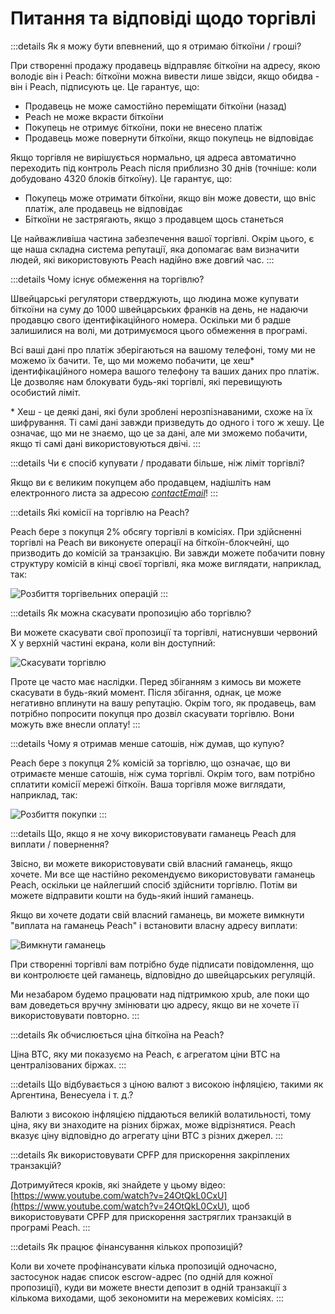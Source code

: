 # Питання та відповіді щодо торгівлі

:::details Як я можу бути впевнений, що я отримаю біткоїни / гроші?

При створенні продажу продавець відправляє біткоїни на адресу, якою володіє він і Peach: біткоїни можна вивести лише звідси, якщо обидва - він і Peach, підписують це. Це гарантує, що:

- Продавець не може самостійно переміщати біткоїни (назад)
- Peach не може вкрасти біткоїни
- Покупець не отримує біткоїни, поки не внесено платіж
- Продавець може повернути біткоїни, якщо покупець не відповідає

Якщо торгівля не вирішується нормально, ця адреса автоматично переходить під контроль Peach після приблизно 30 днів (точніше: коли добудовано 4320 блоків біткоїну). Це гарантує, що:

- Покупець може отримати біткоїни, якщо він може довести, що вніс платіж, але продавець не відповідає
- Біткоїни не застрягають, якщо з продавцем щось станеться

Це найважливіша частина забезпечення вашої торгівлі. Окрім цього, є ще наша складна система репутації, яка допомагає вам визначити людей, які використовують Peach надійно вже довгий час.
:::

:::details Чому існує обмеження на торгівлю?

Швейцарські регулятори стверджують, що людина може купувати біткоїни на суму до 1000 швейцарських франків на день, не надаючи продавцю свого ідентифікаційного номера. Оскільки ми б радше залишилися на волі, ми дотримуємося цього обмеження в програмі.

Всі ваші дані про платіж зберігаються на вашому телефоні, тому ми не можемо їх бачити. Те, що ми можемо побачити, це хеш\* ідентифікаційного номера вашого телефону та ваших даних про платіж. Це дозволяє нам блокувати будь-які торгівлі, які перевищують особистий ліміт.

\* Хеш - це деякі дані, які були зроблені нерозпізнаваними, схоже на їх шифрування. Ті самі дані завжди призведуть до одного і того ж хешу. Це означає, що ми не знаємо, що це за дані, але ми зможемо побачити, якщо ті самі дані використовуються двічі.
:::

:::details Чи є спосіб купувати / продавати більше, ніж ліміт торгівлі?

Якщо ви є великим покупцем або продавцем, надішліть нам електронного листа за адресою [$contactEmail$](mailto:$contactEmail$)!
:::

:::details Які комісії на торгівлю на Peach?

Peach бере з покупця 2% обсягу торгівлі в комісіях. При здійсненні торгівлі на Peach ви виконуєте операції на біткоїн-блокчейні, що призводить до комісій за транзакцію. Ви завжди можете побачити повну структуру комісій в кінці своєї торгівлі, яка може виглядати, наприклад, так:

![Розбиття торгівельних операцій](/img/faq/trading/TradeBreakdowns.png)
:::

:::details Як можна скасувати пропозицію або торгівлю?

Ви можете скасувати свої пропозиції та торгівлі, натиснувши червоний X у верхній частині екрана, коли він доступний:

![Скасувати торгівлю](/img/faq/trading/cancel.png)

Проте це часто має наслідки. Перед збіганням з кимось ви можете скасувати в будь-який момент. Після збігання, однак, це може негативно вплинути на вашу репутацію. Окрім того, як продавець, вам потрібно попросити покупця про дозвіл скасувати торгівлю. Вони можуть вже внесли оплату!
:::

:::details Чому я отримав менше сатошів, ніж думав, що купую?

Peach бере з покупця 2% комісій за торгівлю, що означає, що ви отримаєте менше сатошів, ніж сума торгівлі. Окрім того, вам потрібно сплатити комісії мережі біткоїн. Ваша торгівля може виглядати, наприклад, так:

![Розбиття покупки](/img/faq/trading/TradeBreakdownBuy.png)
:::

:::details Що, якщо я не хочу використовувати гаманець Peach для виплати / повернення?

Звісно, ви можете використовувати свій власний гаманець, якщо хочете. Ми все ще настійно рекомендуємо використовувати гаманець Peach, оскільки це найлегший спосіб здійснити торгівлю. Потім ви можете відправити кошти на будь-який інший гаманець.

Якщо ви хочете додати свій власний гаманець, ви можете вимкнути "виплата на гаманець Peach" і встановити власну адресу виплати:

![Вимкнути гаманець](/img/faq/trading/disablewallet.png)

При створенні торгівлі вам потрібно буде підписати повідомлення, що ви контролюєте цей гаманець, відповідно до швейцарських регуляцій.

Ми незабаром будемо працювати над підтримкою xpub, але поки що вам доведеться вручну змінювати цю адресу, якщо ви не хочете її використовувати повторно.
:::

:::details Як обчислюється ціна біткоїна на Peach?

Ціна BTC, яку ми показуємо на Peach, є агрегатом ціни BTC на централізованих біржах.
:::

:::details Що відбувається з ціною валют з високою інфляцією, такими як Аргентина, Венесуела і т. д.?

Валюти з високою інфляцією піддаються великій волатильності, тому ціна, яку ви знаходите на різних біржах, може відрізнятися. Peach вказує ціну відповідно до агрегату ціни BTC з різних джерел.
:::

:::details Як використовувати CPFP для прискорення закріплених транзакцій?

Дотримуйтеся кроків, які знайдете у цьому відео: [https://www.youtube.com/watch?v=24OtQkL0CxU](https://www.youtube.com/watch?v=24OtQkL0CxU), щоб використовувати CPFP для прискорення застряглих транзакцій в програмі Peach.
:::

:::details Як працює фінансування кількох пропозицій?

Коли ви хочете профінансувати кілька пропозицій одночасно, застосунок надає список escrow-адрес (по одній для кожної пропозиції), куди ви можете внести депозит в одній транзакції з кількома виходами, щоб зекономити на мережевих комісіях.
:::
